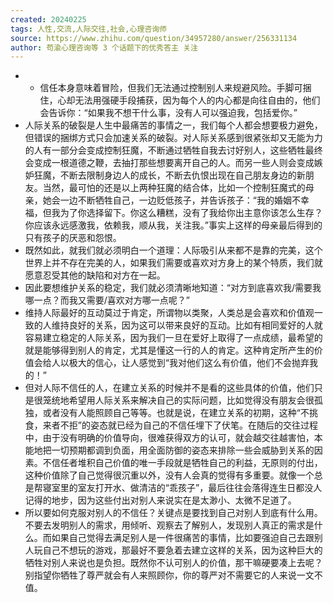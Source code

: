 ```yaml
---
created: 20240225
tags: 人性,交流,人际交往,社会,心理咨询师
source: https://www.zhihu.com/question/34957280/answer/256331134
author: 苟渝心理咨询等 3 个话题下的优秀答主 关注
---
```


- - 信任本身意味着冒险，但我们无法通过控制别人来规避风险。手脚可捆住，心却无法用强硬手段捕获，因为每个人的内心都是向往自由的，他们会告诉你：“如果我不想干什么事，没有人可以强迫我，包括爱你。”
- 人际关系的破裂是人生中最痛苦的事情之一，我们每个人都会想要极力避免，但错误的捆绑方式只会加速关系的破裂。对人际关系感到很紧张却又无能为力的人有一部分会变成控制狂魔，不断通过牺牲自我去讨好别人，这些牺牲最终会变成一根道德之鞭，去抽打那些想要离开自己的人。而另一些人则会变成嫉妒狂魔，不断去限制身边人的成长，不断去仇恨出现在自己朋友身边的新朋友。当然，最可怕的还是以上两种狂魔的结合体，比如一个控制狂魔式的母亲，她会一边不断牺牲自己，一边贬低孩子，并告诉孩子：“我的婚姻不幸福，但我为了你选择留下。你这么糟糕，没有了我给你出主意你该怎么生存？你应该永远感激我，依赖我，顺从我，关注我。”事实上这样的母亲最后得到的只有孩子的厌恶和怨恨。
- 既然如此，就我们就必须明白一个道理：人际吸引从来都不是靠的完美，这个世界上并不存在完美的人，如果我们需要或喜欢对方身上的某个特质，我们就愿意忍受其他的缺陷和对方在一起。
- 因此要想维护关系的稳定，我们就必须清晰地知道：“对方到底喜欢我/需要我哪一点？而我又需要/喜欢对方哪一点呢？”
- 维持人际最好的互动莫过于肯定，所谓物以类聚，人类总是会喜欢和价值观一致的人维持良好的关系，因为这可以带来良好的互动。比如有相同爱好的人就容易建立稳定的人际关系，因为我们一旦在爱好上取得了一点成绩，最希望的就是能够得到别人的肯定，尤其是懂这一行的人的肯定。这种肯定所产生的价值会给人以极大的信心，让人感觉到“我对他们这么有价值，他们不会抛弃我的！”
- 但对人际不信任的人，在建立关系的时候并不是看的这些具体的价值，他们只是很笼统地希望用人际关系来解决自己的实际问题，比如觉得没有朋友会很孤独，或者没有人能照顾自己等等。也就是说，在建立关系的初期，这种“不挑食，来者不拒”的姿态就已经为自己的不信任埋下了伏笔。在随后的交往过程中，由于没有明确的价值导向，很难获得双方的认可，就会越交往越害怕，本能地把一切预期都调到负面，用全面防御的姿态来排除一些会威胁到关系的因素。不信任者堆积自己价值的唯一手段就是牺牲自己的利益，无原则的付出，这种价值除了自己觉得很沉重以外，没有人会真的觉得有多重要。就像一个总是帮寝室里的室友打开水、做清洁的“乖孩子”，最后往往会落得连生日都没人记得的地步，因为这些付出对别人来说实在是太渺小、太微不足道了。
- 所以要如何克服对别人的不信任？关键点是要找到自己对别人到底有什么用。不要去发明别人的需求，用倾听、观察去了解别人，发现别人真正的需求是什么。而如果自己觉得去满足别人是一件很痛苦的事情，比如要强迫自己去跟别人玩自己不想玩的游戏，那最好不要急着去建立这样的关系，因为这种巨大的牺牲对别人来说也是负担。既然你不认可别人的价值，那干嘛硬要凑上去呢？别指望你牺牲了尊严就会有人来照顾你，你的尊严对不需要它的人来说一文不值。